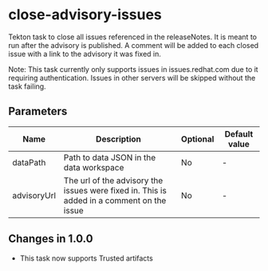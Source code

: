 # close-advisory-issues

Tekton task to close all issues referenced in the releaseNotes. It is meant to run after the advisory is published.
A comment will be added to each closed issue with a link to the advisory it was fixed in.

Note: This task currently only supports issues in issues.redhat.com due to it requiring authentication.
Issues in other servers will be skipped without the task failing.

## Parameters

| Name        | Description                                                                               | Optional | Default value |
|-------------|-------------------------------------------------------------------------------------------|----------|---------------|
| dataPath    | Path to data JSON in the data workspace                                                   | No       | -             |
| advisoryUrl | The url of the advisory the issues were fixed in. This is added in a comment on the issue | No       | -             |

## Changes in 1.0.0
* This task now supports Trusted artifacts
